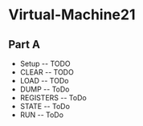 # Virtual-Machine21
## Part A
* Setup -- TODO
* CLEAR -- TODO
* LOAD  -- TODo
* DUMP  -- ToDo
* REGISTERS -- ToDo
* STATE -- ToDo
* RUN -- ToDo
